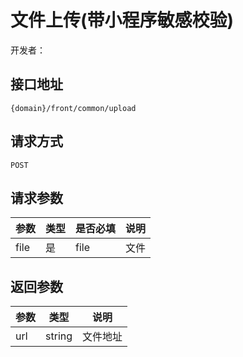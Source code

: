 # 文件上传(带小程序敏感校验)

开发者：

## 接口地址
`{domain}/front/common/upload`

## 请求方式
 `POST`
  
## 请求参数

|参数|类型|是否必填|说明|
| --- | --- | --- | --- |
| file | 是 | file |文件|

## 返回参数
|参数|类型|说明|
| --- | --- | --- |
| url | string |文件地址|
```
